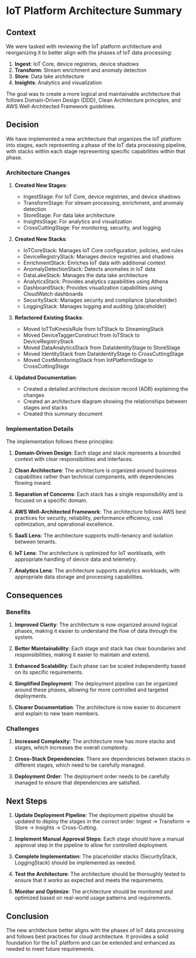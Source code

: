 # IoT Platform Architecture Summary

## Context

We were tasked with reviewing the IoT platform architecture and reorganizing it to better align with the phases of IoT data processing:

1. **Ingest**: IoT Core, device registries, device shadows
2. **Transform**: Stream enrichment and anomaly detection
3. **Store**: Data lake architecture
4. **Insights**: Analytics and visualization

The goal was to create a more logical and maintainable architecture that follows Domain-Driven Design (DDD), Clean Architecture principles, and AWS Well-Architected Framework guidelines.

## Decision

We have implemented a new architecture that organizes the IoT platform into stages, each representing a phase of the IoT data processing pipeline, with stacks within each stage representing specific capabilities within that phase.

### Architecture Changes

1. **Created New Stages**:
   - IngestStage: For IoT Core, device registries, and device shadows
   - TransformStage: For stream processing, enrichment, and anomaly detection
   - StoreStage: For data lake architecture
   - InsightsStage: For analytics and visualization
   - CrossCuttingStage: For monitoring, security, and logging

2. **Created New Stacks**:
   - IoTCoreStack: Manages IoT Core configuration, policies, and rules
   - DeviceRegistryStack: Manages device registries and shadows
   - EnrichmentStack: Enriches IoT data with additional context
   - AnomalyDetectionStack: Detects anomalies in IoT data
   - DataLakeStack: Manages the data lake architecture
   - AnalyticsStack: Provides analytics capabilities using Athena
   - DashboardStack: Provides visualization capabilities using CloudWatch dashboards
   - SecurityStack: Manages security and compliance (placeholder)
   - LoggingStack: Manages logging and auditing (placeholder)

3. **Refactored Existing Stacks**:
   - Moved IoTToKinesisRule from IoTStack to StreamingStack
   - Moved DeviceTaggerConstruct from IoTStack to DeviceRegistryStack
   - Moved DataAnalyticsStack from DataIdentityStage to StoreStage
   - Moved IdentityStack from DataIdentityStage to CrossCuttingStage
   - Moved CostMonitoringStack from IotPlatformStage to CrossCuttingStage

4. **Updated Documentation**:
   - Created a detailed architecture decision record (ADR) explaining the changes
   - Created an architecture diagram showing the relationships between stages and stacks
   - Created this summary document

### Implementation Details

The implementation follows these principles:

1. **Domain-Driven Design**: Each stage and stack represents a bounded context with clear responsibilities and interfaces.

2. **Clean Architecture**: The architecture is organized around business capabilities rather than technical components, with dependencies flowing inward.

3. **Separation of Concerns**: Each stack has a single responsibility and is focused on a specific domain.

4. **AWS Well-Architected Framework**: The architecture follows AWS best practices for security, reliability, performance efficiency, cost optimization, and operational excellence.

5. **SaaS Lens**: The architecture supports multi-tenancy and isolation between tenants.

6. **IoT Lens**: The architecture is optimized for IoT workloads, with appropriate handling of device data and telemetry.

7. **Analytics Lens**: The architecture supports analytics workloads, with appropriate data storage and processing capabilities.

## Consequences

### Benefits

1. **Improved Clarity**: The architecture is now organized around logical phases, making it easier to understand the flow of data through the system.

2. **Better Maintainability**: Each stage and stack has clear boundaries and responsibilities, making it easier to maintain and extend.

3. **Enhanced Scalability**: Each phase can be scaled independently based on its specific requirements.

4. **Simplified Deployment**: The deployment pipeline can be organized around these phases, allowing for more controlled and targeted deployments.

5. **Clearer Documentation**: The architecture is now easier to document and explain to new team members.

### Challenges

1. **Increased Complexity**: The architecture now has more stacks and stages, which increases the overall complexity.

2. **Cross-Stack Dependencies**: There are dependencies between stacks in different stages, which need to be carefully managed.

3. **Deployment Order**: The deployment order needs to be carefully managed to ensure that dependencies are satisfied.

## Next Steps

1. **Update Deployment Pipeline**: The deployment pipeline should be updated to deploy the stages in the correct order: Ingest -> Transform -> Store -> Insights -> Cross-Cutting.

2. **Implement Manual Approval Steps**: Each stage should have a manual approval step in the pipeline to allow for controlled deployment.

3. **Complete Implementation**: The placeholder stacks (SecurityStack, LoggingStack) should be implemented as needed.

4. **Test the Architecture**: The architecture should be thoroughly tested to ensure that it works as expected and meets the requirements.

5. **Monitor and Optimize**: The architecture should be monitored and optimized based on real-world usage patterns and requirements.

## Conclusion

The new architecture better aligns with the phases of IoT data processing and follows best practices for cloud architecture. It provides a solid foundation for the IoT platform and can be extended and enhanced as needed to meet future requirements.